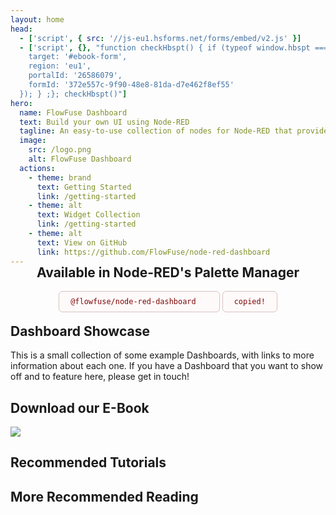 ```yaml
---
layout: home
head:
  - ['script', { src: '//js-eu1.hsforms.net/forms/embed/v2.js' }]
  - ['script', {}, "function checkHbspt() { if (typeof window.hbspt === 'undefined') { setTimeout(checkHbspt, 50); return; } else { hbspt.forms.create({
    target: '#ebook-form',
    region: 'eu1',
    portalId: '26586079',
    formId: '372e557c-9f90-48e8-81da-d7e462f8ef55'
  }); } ;}; checkHbspt()"]
hero:
  name: FlowFuse Dashboard
  text: Build your own UI using Node-RED
  tagline: An easy-to-use collection of nodes for Node-RED that provides tools to create data-driven applications, dashboards & data visualisations.
  image:
    src: /logo.png
    alt: FlowFuse Dashboard
  actions:
    - theme: brand
      text: Getting Started
      link: /getting-started
    - theme: alt
      text: Widget Collection
      link: /getting-started
    - theme: alt
      text: View on GitHub
      link: https://github.com/FlowFuse/node-red-dashboard
---
```


<script setup>
    import { ref } from 'vue';

    import HomeExtension from './../components/HomeExtension.vue';
    import RecommendedTutorials from './../components/RecommendedTutorials.vue';
    import RecommendedReading from './../components/RecommendedReading.vue';
    import FlowFuseAdvert from './../components/FlowFuseAdvert.vue';
    import CopyIcon from './../components/icons/CopyIcon.vue';

    const copied = ref(false); 

    function copy () {
        navigator.clipboard.writeText('@flowfuse/node-red-dashboard');
        copied.value = true;
    }
</script>

<HomeExtension>

<div class="cta-palette">
  <h2>Available in Node-RED's Palette Manager</h2>
  <code v-if="!copied">@flowfuse/node-red-dashboard <CopyIcon @click="copy"/></code>
  <code v-else>copied!</code>
</div>

## Dashboard Showcase

This is a small collection of some example Dashboards, with links to more information about each one. If you have a Dashboard that you want to show off and to feature here, please get in touch!

<DashboardExamples />

## Download our E-Book

<div class="ebook-advert">
    <img style="max-height: 300px;" src="./../assets/images/ebook-dashboard-render.png" />
    <div id="ebook-form"></div>
</div>

## Recommended Tutorials

<RecommendedTutorials />

## More Recommended Reading

<RecommendedReading />

<FlowFuseAdvert />

</HomeExtension>

<style scoped>
.cta-palette {
  text-align: center;
  margin-top: -32px;
  margin-bottom: -12px;
}

.cta-palette code {
  text-align: center;
  color: #7C0808;
  background-color: #FFFAFA;
  border: 1px solid #DBC0C0;
  padding: 9px 18px;
  border-radius: 6px;
  display: inline-flex;
  align-items: center;
  gap: 12px;
}

.icon {
  width: 20px;
  &:hover {
    cursor: pointer;
    color: black;
  }
}

.ebook-advert {
  display: flex;
  justify-content: space-between;
  align-items: center;
  flex-wrap: wrap;
  column-gap: 16px;
}

.ebook-advert #ebook-form {
  flex-grow: 1;
  min-width: 300px;
  max-width: 100%;
}

</style>